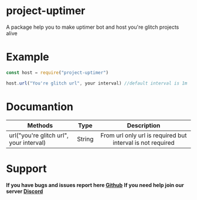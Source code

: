 # project-uptimer

A package help you to make uptimer bot and host you're glitch projects alive

# Example

```js
const host = require("project-uptimer")

host.url("You're glitch url", your interval) //default interval is 1m
```

# Documantion


| Methods       | Type           | Description |
| ------------- |:-------------:|:--------------:|
| url("you're glitch url", your interval)     | String | From url only url is required but interval is not required |

# Support

**If you have bugs and issues report here [Github](https://github.com/RPGTheGreat/project-uptimer)**
**If you need help join our server [Discord](https://discord.gg/yqAGXbz)**
